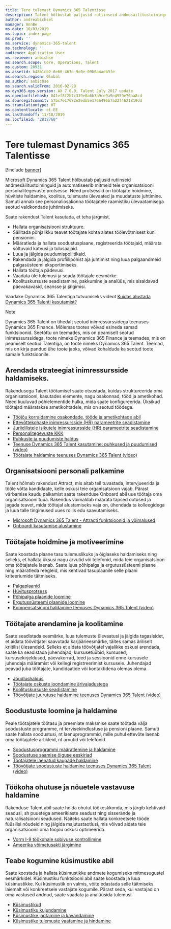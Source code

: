 ```yaml
---
title: Tere tulemast Dynamics 365 Talentisse
description: Talent hõlbustab paljusid rutiinseid andmesäilitustoiminguid ja automatiseerib mitmeid teie organisatsiooni personalitegevuste protsesse. Need protsessid on töötajate hoidmine, hüvitiste haldamine, koolitus, tulemuste ülevaated ja muudatuste juhtimine.
author: andreabichsel
manager: AnnBe
ms.date: 10/03/2019
ms.topic: index-page
ms.prod: ''
ms.service: dynamics-365-talent
ms.technology: ''
audience: Application User
ms.reviewer: anbichse
ms.search.scope: Core, Operations, Talent
ms.custom: 20931
ms.assetid: b48b1cb2-6e66-467e-9c0e-09b6a4aeb9fe
ms.search.region: Global
ms.author: anbichse
ms.search.validFrom: 2016-02-28
ms.dyn365.ops.version: AX 7.0.0, Talent July 2017 update
ms.openlocfilehash: 841ef8f2b7c319e0a6b3a9ce9a9e4959e70aa8cd
ms.sourcegitcommit: 57bc7e17682e2edb5e1766496b7a22f4621819dd
ms.translationtype: HT
ms.contentlocale: et-EE
ms.lasthandoff: 11/18/2019
ms.locfileid: "2812760"
---
```

# <a name="welcome-to-dynamics-365-talent"></a>Tere tulemast Dynamics 365 Talentisse

[!include [banner](includes/banner.md)]

Microsoft Dynamics 365 Talent hõlbustab paljusid rutiinseid andmesäilitustoiminguid ja automatiseerib mitmeid teie organisatsiooni personalitegevuste protsesse. Need protsessid on töötajate hoidmine, hüvitiste haldamine, koolitus, tulemuste ülevaated ja muudatuste juhtimine. Samuti annab see personaliosakonna töötajatele raamistiku ülevaatamisega seotud valdkondade juhtimiseks.

Saate rakendust Talent kasutada, et teha järgmist.

+ Hallata organisatsiooni struktuure.
+ Säilitada põhjalikku teavet töötajate kohta alates töölevõtmisest kuni pensionini.
+ Määratleda ja hallata soodustusplaane, registreerida töötajaid, määrata sõltuvaid katvusi ja tulusaajaid.
+ Luua ja jälgida puudumispoliitikaid.
+ Rakendada ja jälgida profiilipõhist aja juhtimist ning luua palgaandmeid palgasüsteemi eksportimiseks.
+ Hallata töötaja pädevusi.
+ Vaadata üle tulemusi ja seada töötajale eesmärke.
+ Koolituskursuste seadistamine, pakkumine ja analüüs, mis sisaldavad päevakavasid, seansse ja jälgimisi.

Vaadake Dynamics 365 Talentiga tutvumiseks videot [Kuidas alustada Dynamics 365 Talenti kasutamist?](https://www.youtube.com/watch?v=6rg2ByadbN0)


> [!NOTE] 
> Dynamics 365 Talent on tihedalt seotud inimressurssidega teenuses Dynamics 365 Finance. Mõlemas tootes võivad esineda samad funktsioonid. Seetõttu on teemades, mis on peamiselt seotud inimressurssidega, toote nimeks Dynamics 365 Finance ja teemades, mis on peamiselt seotud Talentiga, on toote nimeks Dynamics 365 Talent. Teemad, mis on kirja pandud ühe toote jaoks, võivad kohalduda ka seotud toote samale funktsioonile.

<a name="develop-a-strategy-for-managing-your-human-resources"></a>Arendada strateegiat inimressursside haldamiseks.
---------------------------------------------------------

Rakendusega Talent töötamisel saate otsustada, kuidas struktureerida oma organisatsiooni, kasutades elemente, nagu osakonnad, tööd ja ametikohad. Need kuuluvad põhielementide hulka, mida saate konfigureerida. Üksikud töötajad määratakse ametikohtadele, mis on seotud töödega.

-   [Tööjõu korraldamine osakondade, tööde ja ametikohtade abil](departments-jobs-positions.md)
-   [Ettevõttekohaste inimressursside (HR) parameetrite seadistamine](set-up-company-specific-hr-parameters.md)
-   [Juriidilistele isikutele inimressursside (HR) parameetrite seadistamine](set-up-hr-parameters-across-legal-entities.md) 
-   [Personalitegevuste KKK](personnel-actions-faq.md)
-   [Puhkuste ja puudumiste haldus](leave-absence-overview.md)
-   [Teenuse Dynamics 365 Talent kasutamine: puhkused ja puudumised (video)](https://www.youtube.com/watch?v=1q1UhKmO4tw)
-   [Töötajate haldamine teenuses Dynamics 365 Talent (video)](https://www.youtube.com/watch?v=h1T5IjKKAuA)

## <a name="staffing-your-organization"></a>Organisatsiooni personali palkamine

Talent hõlmab rakendust Attract, mis aitab teil tuvastada, intervjueerida ja tööle võtta kandidaate, kelle oskusi teie organisatsioon vajab. Pärast värbamise kaudu palkamist saate rakenduse Onboard abil uue töötaja oma organisatsiooni tuua. Rakendus võimaldab määrata täpsed ootused ja jagada teavet, mida töötajal alustamiseks vaja on, ühendada ta kolleegidega ja luua talle tingimused uues rollis edu saavutamiseks.  

- [Microsoft Dynamics 365 Talent - Attracti funktsioonid ja võimalused](attract-overview.md)
- [Onboardi kasutamise alustamine](create-onboarding-experience.md)

## <a name="retain-and-motivate-employees"></a>Töötajate hoidmine ja motiveerimine

Saate koostada plaane tasu tulemuslikuks ja õiglaseks haldamiseks ning selleks, et hallata üksusi nagu arvutid või telefonid, mida teie organisatsioon oma töötajatele laenab. Saate luua põhipalga ja ergutussüsteemi plaane ning määratleda reegleid, mis kehtivad tasuplaanile selle plaani kriteeriumide täitmiseks.

-   [Palgaplaanid](compensation-plans.md)
-   [Hüvitusprotsess](process-compensation.md)
-   [Põhipalga plaanide loomine](create-fixed-compensation-plans.md)
-   [Ergutussüsteemi plaanide loomine](create-variable-compensation-plans.md)
-   [Kompensatsiooni haldamine teenuses Dynamics 365 Talent (video)](https://www.youtube.com/watch?v=lEw5oKopHDk)

## <a name="develop-and-train-employees"></a>Töötajate arendamine ja koolitamine

Saate seadistada eesmärke, luua tulemuste ülevaatusi ja jälgida tagasisidet, et aidata töövõtjatel saavutada karjäärieesmärke, täites samas äriliselt kriitilisi ülesandeid. Selleks et aidata töövõtjatel vajalikke oskusi arendada, saate ka seadistada juhendajad, kursusetüübid, kursused, kursusekirjeldused, päevakorrad, teed ja sessioonid enne kursusele juhendaja määramist või kellegi registreerimist kursusele. Juhendajad peavad juba töötajate, kandidaatide või kontaktidena olemas olema.

-   [Jõudlushaldus](performance-management-overview.md)
-   [Töötajate oskuste joondamine ärivajadustega](skills.md)
-   [Koolituskursuste seadistamine](courses.md)
-   [Töövõtjate juurutuse haldamine teenuses Dynamics 365 Talent (video)](https://www.youtube.com/watch?v=xB8SU7fqBOQ)

## <a name="create-and-maintain-benefits"></a>Soodustuste loomine ja haldamine

Peale töötajatele töötasu ja preemiate maksmise saate töötada välja soodustuste programme, nt tervisekindlustuse ja pensioni plaane. Samuti saate hallata soodustusi, nt laenuprogrammid, mille puhul ettevõte laenab oma töötajatele artikleid, nt arvutid või telefonid.

-   [Soodustusprogrammi määratlemine ja haldamine](manage-benefit-program.md)
-   [Soodustuse saamise õiguse eeskirjad](benefit-eligibility-policies.md)
-   [Töötajatele laenatud kaupade haldamine](loan-items.md)
-   [Töövõtjate soodustuste haldamine teenuses Dynamics 365 Talent (video)](https://www.youtube.com/watch?v=nUWkeJTad1o)

## <a name="maintain-workplace-safety-and-compliance"></a>Töökoha ohutuse ja nõuetele vastavuse haldamine

Rakenduse Talent abil saate hoida ohutut töökeskkonda, mis järgib kehtivaid seadusi, sh puuetega ameeriklaste seadust ning sisserände ja naturalisatsiooni seadused. Näiteks saate hallata konkreetsete tööde füüsilisi nõudeid ning jälgida majutustaotlusi, mis võivad aidata teie organisatsioonil oma tööjõu oskusi optimeerida.

-   [Vorm I-9 töökohale sobivuse kontrollimine](../fin-and-ops/hr/localizations/noam-usa-form-i-9-verification.md)
-   [Ameerika võimetusakti järgimine](../fin-and-ops/hr/localizations/noam-usa-comply-ada.md)

## <a name="gather-information-using-questionnaires"></a>Teabe kogumine küsimustike abil

Saate koostada ja hallata küsimustikke andmete kogumiseks mitmesugustel eesmärkidel. Küsimustiku funktsiooni abil saate koostada ja luua küsimustikke. Kui küsimustik on valmis, võite edastada selle täitmiseks laiemalt või konkreetsele vastajate kogumile. Pärast seda, kui vastajad on oma vastused andnud, saate vaadata ja analüüsida tulemusi.

-   [Küsimustikud](questionnaires.md)
-   [Küsimustiku kujundamine](design-questionnaires.md)
-   [Küsimustike jaotamine ja kavandamine](distribute-questionnaires.md)
-   [Küsimustike tulemuste vaatamine ja hindamine](evaluate-questionnaire-results.md)
